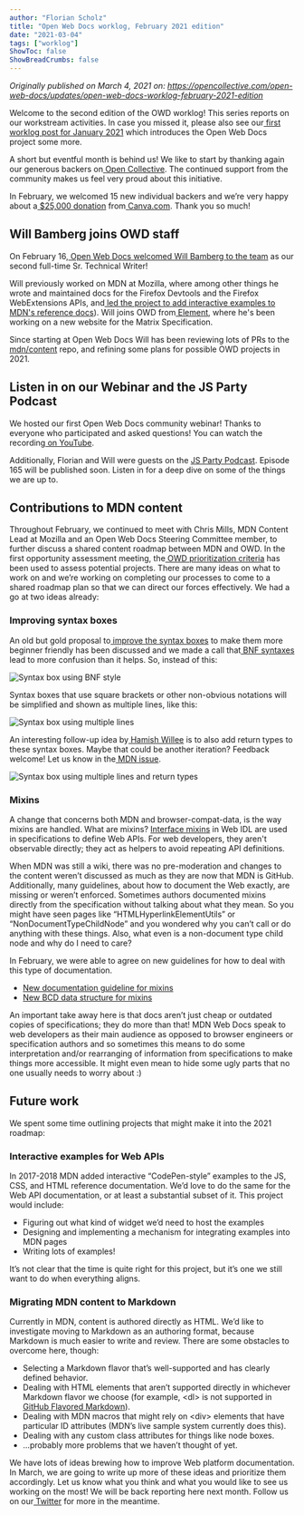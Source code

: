 ```yaml
---
author: "Florian Scholz"
title: "Open Web Docs worklog, February 2021 edition"
date: "2021-03-04"
tags: ["worklog"]
ShowToc: false
ShowBreadCrumbs: false
---
```


_Originally published on March 4, 2021 on:
https://opencollective.com/open-web-docs/updates/open-web-docs-worklog-february-2021-edition_

Welcome to the second edition of the OWD worklog! This series reports on our workstream activities. In case you missed it, please also see our[ first worklog post for January 2021](https://opencollective.com/open-web-docs/updates/open-web-docs-worklog-january-2021-edition) which introduces the Open Web Docs project some more.

A short but eventful month is behind us! We like to start by thanking again our generous backers on[ Open Collective](https://opencollective.com/open-web-docs). The continued support from the community makes us feel very proud about this initiative.

In February, we welcomed 15 new individual backers and we’re very happy about a[ $25,000 donation](https://opencollective.com/canvaofficial) from[ Canva.com](https://www.canva.com/). Thank you so much!

## Will Bamberg joins OWD staff

On February 16,[ Open Web Docs welcomed Will Bamberg to the team](https://opencollective.com/open-web-docs/updates/will-bamberg-joins-open-web-docs-staff) as our second full-time Sr. Technical Writer!

Will previously worked on MDN at Mozilla, where among other things he wrote and maintained docs for the Firefox Devtools and the Firefox WebExtensions APIs, and[ led the project to add interactive examples to MDN's reference docs](https://hacks.mozilla.org/2018/03/bringing-interactive-examples-to-mdn/)). Will joins OWD from[ Element](https://element.io/), where he's been working on a new website for the Matrix Specification.

Since starting at Open Web Docs Will has been reviewing lots of PRs to the[ mdn/content](https://github.com/mdn/content) repo, and refining some plans for possible OWD projects in 2021.

## Listen in on our Webinar and the JS Party Podcast

We hosted our first Open Web Docs community webinar! Thanks to everyone who participated and asked questions! You can watch the recording[ on YouTube](https://www.youtube.com/watch?v=ydCxS55wzI0).

Additionally, Florian and Will were guests on the [JS Party Podcast](https://changelog.com/jsparty). Episode 165 will be published soon. Listen in for a deep dive on some of the things we are up to.

## Contributions to MDN content

Throughout February, we continued to meet with Chris Mills, MDN Content Lead at Mozilla and an Open Web Docs Steering Committee member, to further discuss a shared content roadmap between MDN and OWD. In the first opportunity assessment meeting, the[ OWD prioritization criteria](https://github.com/openwebdocs/project/blob/main/steering-committee/prioritization-criteria.md) has been used to assess potential projects. There are many ideas on what to work on and we’re working on completing our processes to come to a shared roadmap plan so that we can direct our forces effectively. We had a go at two ideas already:

### Improving syntax boxes

An old but gold proposal to[ improve the syntax boxes](https://github.com/mdn/content/issues/2202) to make them more beginner friendly has been discussed and we made a call that[ BNF syntaxes](https://en.wikipedia.org/wiki/Backus%E2%80%93Naur_form) lead to more confusion than it helps. So, instead of this:

![Syntax box using BNF style](https://opencollective-production.s3.us-west-1.amazonaws.com/650a1120-7cdc-11eb-acc2-7783f1336bd6.png)

Syntax boxes that use square brackets or other non-obvious notations will be simplified and shown as multiple lines, like this:

![Syntax box using multiple lines](https://opencollective-production.s3.us-west-1.amazonaws.com/6c3ba670-7cdc-11eb-acc2-7783f1336bd6.png)

An interesting follow-up idea by[ Hamish Willee](https://github.com/hamishwillee) is to also add return types to these syntax boxes. Maybe that could be another iteration? Feedback welcome! Let us know in the[ MDN issue](https://github.com/mdn/content/issues/2202).

![Syntax box using multiple lines and return types](https://opencollective-production.s3.us-west-1.amazonaws.com/73ee0480-7cdc-11eb-b9dd-7f60e5084630.png)

### Mixins

A change that concerns both MDN and browser-compat-data, is the way mixins are handled. What are mixins? [Interface mixins](https://webidl.spec.whatwg.org/#idl-interface-mixins) in Web IDL are used in specifications to define Web APIs. For web developers, they aren't observable directly; they act as helpers to avoid repeating API definitions.

When MDN was still a wiki, there was no pre-moderation and changes to the content weren’t discussed as much as they are now that MDN is GitHub. Additionally, many guidelines, about how to document the Web exactly, are missing or weren’t enforced. Sometimes authors documented mixins directly from the specification without talking about what they mean. So you might have seen pages like “HTMLHyperlinkElementUtils” or “NonDocumentTypeChildNode” and you wondered why you can’t call or do anything with these things. Also, what even is a non-document type child node and why do I need to care?

In February, we were able to agree on new guidelines for how to deal with this type of documentation.

*   [New documentation guideline for mixins](https://developer.mozilla.org/en-US/docs/MDN/Contribute/Changelog#documenting_mixins)
*   [New BCD data structure for mixins](https://github.com/mdn/browser-compat-data/blob/master/docs/data-guidelines.md#mixins)

An important take away here is that docs aren’t just cheap or outdated copies of specifications; they do more than that! MDN Web Docs speak to web developers as their main audience as opposed to browser engineers or specification authors and so sometimes this means to do some interpretation and/or rearranging of information from specifications to make things more accessible. It might even mean to hide some ugly parts that no one usually needs to worry about :)

## Future work

We spent some time outlining projects that might make it into the 2021 roadmap:

### Interactive examples for Web APIs

In 2017-2018 MDN added interactive “CodePen-style” examples to the JS, CSS, and HTML reference documentation. We’d love to do the same for the Web API documentation, or at least a substantial subset of it. This project would include:

*   Figuring out what kind of widget we’d need to host the examples
*   Designing and implementing a mechanism for integrating examples into MDN pages
*   Writing lots of examples!

It’s not clear that the time is quite right for this project, but it’s one we still want to do when everything aligns.

### Migrating MDN content to Markdown

Currently in MDN, content is authored directly as HTML. We’d like to investigate moving to Markdown as an authoring format, because Markdown is much easier to write and review. There are some obstacles to overcome here, though:

*   Selecting a Markdown flavor that’s well-supported and has clearly defined behavior.
*   Dealing with HTML elements that aren’t supported directly in whichever Markdown flavor we choose (for example, &lt;dl> is not supported in[ GitHub Flavored Markdown](https://github.github.com/gfm/)).
*   Dealing with MDN macros that might rely on &lt;div> elements that have particular ID attributes (MDN’s live sample system currently does this).
*   Dealing with any custom class attributes for things like node boxes.
*   ...probably more problems that we haven’t thought of yet.

We have lots of ideas brewing how to improve Web platform documentation. In March, we are going to write up more of these ideas and prioritize them accordingly. Let us know what you think and what you would like to see us working on the most! We will be back reporting here next month. Follow us on our[ Twitter](https://twitter.com/OpenWebDocs) for more in the meantime.
